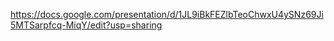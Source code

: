 https://docs.google.com/presentation/d/1JL9iBkFEZlbTeoChwxU4ySNz69Ji5MTSarpfcq-MiqY/edit?usp=sharing